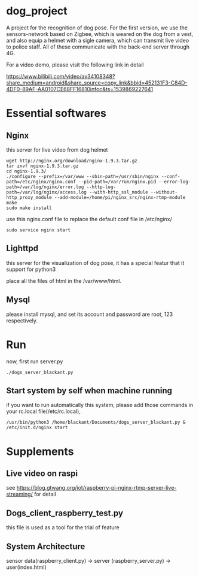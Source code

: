 # dog_project
A project for the recognition of dog pose. For the first version, we use the sensors-network based on Zigbee, which is weared on the dog from a vest, and also equip a helmet with a sigle camera, which can transmit live video to police staff. All of these communicate with the back-end server through 4G.

For a video demo, please visit the following link in detail

https://www.bilibili.com/video/av34108348?share_medium=android&share_source=copy_link&bbid=452131F3-C84D-4DF0-89AF-AA0107CE68FF16810infoc&ts=1539869227641

# Essential softwares
## Nginx

this server for live video from dog helmet

    wget http://nginx.org/download/nginx-1.9.3.tar.gz
    tar zxvf nginx-1.9.3.tar.gz
    cd nginx-1.9.3/
    ./configure --prefix=/var/www --sbin-path=/usr/sbin/nginx --conf-path=/etc/nginx/nginx.conf --pid-path=/var/run/nginx.pid --error-log-path=/var/log/nginx/error.log --http-log-path=/var/log/nginx/access.log --with-http_ssl_module --without-http_proxy_module --add-module=/home/pi/nginx_src/nginx-rtmp-module
    make
    sudo make install
use this nginx.conf file to replace the default conf file in /etc/nginx/
    
    sudo service nginx start


## Lighttpd
this server for the visualization of dog pose, it has a special featur that it support for python3

place all the files of html in the /var/www/html.

## Mysql
please install mysql, and set its account and password are root, 123 respectively.

# Run
now, first run server.py

    ./dogs_server_blackant.py

## Start system by self when machine running
if you want to run automatically this system, please add those commands in your rc.local file(/etc/rc.local), 

    /usr/bin/python3 /home/blackant/Documents/dogs_server_blackant.py &
    /etc/init.d/nginx start

# Supplements

## Live video on raspi
see https://blog.gtwang.org/iot/raspberry-pi-nginx-rtmp-server-live-streaming/ for detail

## Dogs_client_raspberry_test.py 
this file is used as a tool for the trial of feature

## System Architecture
sensor data(raspberry_client.py) -> server (raspberry_server.py) -> user(index.html)
